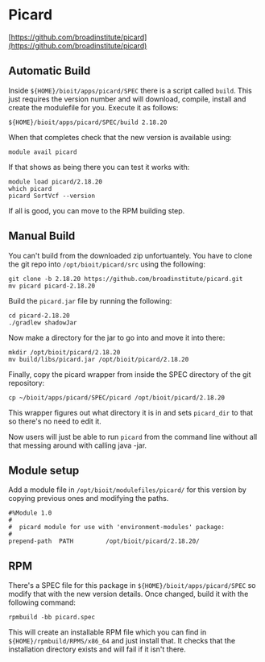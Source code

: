 # Picard

[https://github.com/broadinstitute/picard](https://github.com/broadinstitute/picard)

## Automatic Build

Inside `${HOME}/bioit/apps/picard/SPEC` there is a script called `build`. This just requires the version number and will download, compile, install and create the modulefile for you. Execute it as follows:

    ${HOME}/bioit/apps/picard/SPEC/build 2.18.20

When that completes check that the new version is available using:

    module avail picard

If that shows as being there you can test it works with:

    module load picard/2.18.20
    which picard
    picard SortVcf --version

If all is good, you can move to the RPM building step.

## Manual Build

You can't build from the downloaded zip unfortuantely. You have to clone the git repo into `/opt/bioit/picard/src` using the following:

    git clone -b 2.18.20 https://github.com/broadinstitute/picard.git
    mv picard picard-2.18.20

Build the `picard.jar` file by running the following:

    cd picard-2.18.20
    ./gradlew shadowJar

Now make a directory for the jar to go into and move it into there:

    mkdir /opt/bioit/picard/2.18.20
    mv build/libs/picard.jar /opt/bioit/picard/2.18.20

Finally, copy the picard wrapper from inside the SPEC directory of the git repository:

    cp ~/bioit/apps/picard/SPEC/picard /opt/bioit/picard/2.18.20

This wrapper figures out what directory it is in and sets `picard_dir` to that so there's no need to edit it.

Now users will just be able to run `picard` from the command line without all that messing around with calling java -jar.

## Module setup

Add a module file in `/opt/bioit/modulefiles/picard/` for this version by copying previous ones and modifying the paths.

    #%Module 1.0
    #
    #  picard module for use with 'environment-modules' package:
    #
    prepend-path  PATH         /opt/bioit/picard/2.18.20/

## RPM

There's a SPEC file for this package in `${HOME}/bioit/apps/picard/SPEC` so modify that with the new version details. Once changed, build it with the following command:

    rpmbuild -bb picard.spec

This will create an installable RPM file which you can find in `${HOME}/rpmbuild/RPMS/x86_64` and just install that. It checks that the installation directory exists and will fail if it isn't there.
